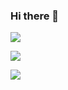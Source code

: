 ### Hi there 👋

<!--
**RafaelAlves93/RafaelAlves93** is a ✨ _special_ ✨ repository because its `README.md` (this file) appears on your GitHub profile.

Here are some ideas to get you started:

- 🔭 I’m currently working on ...
- 🌱 I’m currently learning ...
- 👯 I’m looking to collaborate on ...
- 🤔 I’m looking for help with ...
- 💬 Ask me about ...
- 📫 How to reach me: ...
- 😄 Pronouns: ...
- ⚡ Fun fact: ...
-->


![](https://komarev.com/ghpvc/?username=RafaelAlves93)

<a href="https://www.github.com/RafaelAlves93" target="_blank" rel="noreferrer"><img
src="https://img.shields.io/github/followers/RafaelAlves93?logo=github&style=for-the-badge&color=0891b2&labelColor=1c1917" /></a>


<!--<p align="left"> <a href="https://www.github.com/RafaelAlves93" target="_blank" rel="noreferrer"><img src="https://raw.githubusercontent.com/danielcranney/readme-generator/main/public/icons/socials/github.svg" width="32" height="32" /></a></p>

![Rafael Alves's GitHub stats](https://github-readme-stats.vercel.app/api/?username=RafaelAlves93&show_icons=true&title_color=fff&icon_color=79ff97&text_color=9f9f9f&bg_color=151515)-->
![](https://github-readme-stats.vercel.app/api?username=RafaelAlves93&count_private=true&show_icons=true&theme=synthwave&text_color=9f9f9f&bg_color=151515)
